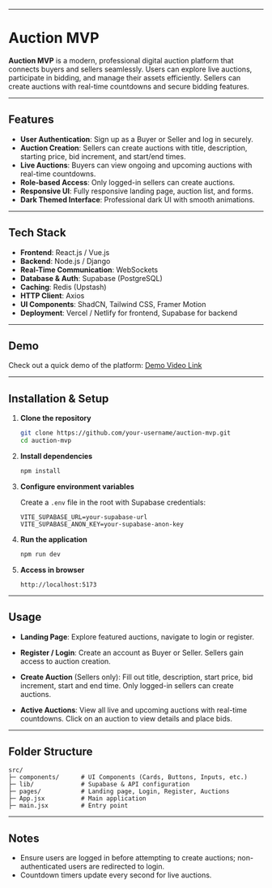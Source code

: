 

---

# Auction MVP

**Auction MVP** is a modern, professional digital auction platform that connects buyers and sellers seamlessly. Users can explore live auctions, participate in bidding, and manage their assets efficiently. Sellers can create auctions with real-time countdowns and secure bidding features.

---

## Features

* **User Authentication**: Sign up as a Buyer or Seller and log in securely.
* **Auction Creation**: Sellers can create auctions with title, description, starting price, bid increment, and start/end times.
* **Live Auctions**: Buyers can view ongoing and upcoming auctions with real-time countdowns.
* **Role-based Access**: Only logged-in sellers can create auctions.
* **Responsive UI**: Fully responsive landing page, auction list, and forms.
* **Dark Themed Interface**: Professional dark UI with smooth animations.

---

## Tech Stack

* **Frontend**: React.js / Vue.js
* **Backend**: Node.js / Django
* **Real-Time Communication**: WebSockets
* **Database & Auth**: Supabase (PostgreSQL)
* **Caching**: Redis (Upstash)
* **HTTP Client**: Axios
* **UI Components**: ShadCN, Tailwind CSS, Framer Motion
* **Deployment**: Vercel / Netlify for frontend, Supabase for backend

---

## Demo

Check out a quick demo of the platform:
[Demo Video Link](https://your-demo-link.com)

---

## Installation & Setup

1. **Clone the repository**

   ```bash
   git clone https://github.com/your-username/auction-mvp.git
   cd auction-mvp
   ```

2. **Install dependencies**

   ```bash
   npm install
   ```

3. **Configure environment variables**

   Create a `.env` file in the root with Supabase credentials:

   ```env
   VITE_SUPABASE_URL=your-supabase-url
   VITE_SUPABASE_ANON_KEY=your-supabase-anon-key
   ```

4. **Run the application**

   ```bash
   npm run dev
   ```

5. **Access in browser**

   ```
   http://localhost:5173
   ```

---

## Usage

* **Landing Page**:
  Explore featured auctions, navigate to login or register.

* **Register / Login**:
  Create an account as Buyer or Seller. Sellers gain access to auction creation.

* **Create Auction** (Sellers only):
  Fill out title, description, start price, bid increment, start and end time. Only logged-in sellers can create auctions.

* **Active Auctions**:
  View all live and upcoming auctions with real-time countdowns. Click on an auction to view details and place bids.

---

## Folder Structure

```
src/
├─ components/      # UI Components (Cards, Buttons, Inputs, etc.)
├─ lib/             # Supabase & API configuration
├─ pages/           # Landing page, Login, Register, Auctions
├─ App.jsx          # Main application
├─ main.jsx         # Entry point
```

---

## Notes

* Ensure users are logged in before attempting to create auctions; non-authenticated users are redirected to login.
* Countdown timers update every second for live auctions.

